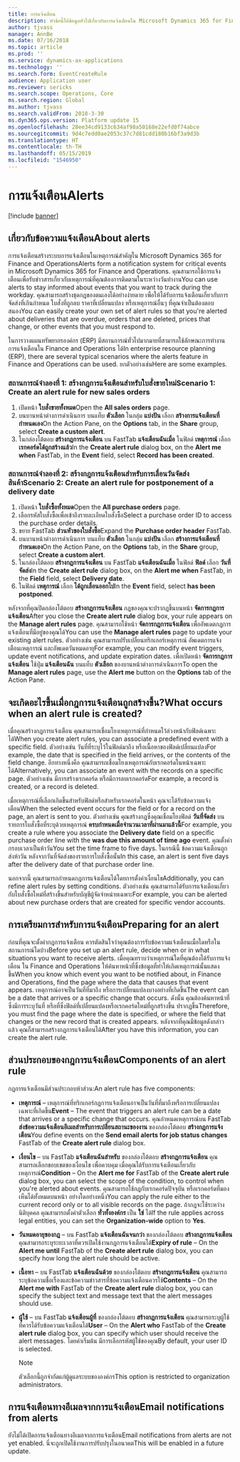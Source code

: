 ```yaml
---
title: การแจ้งเตือน
description: หัวข้อนี้ให้ข้อมูลทั่วไปเกี่ยวกับการแจ้งเตือนใน Microsoft Dynamics 365 for Finance and Operations คุณสามารถใช้การแจ้งเตือนเพื่อรับข่าวสารเกี่ยวกับเหตุการณ์ที่คุณต้องการติดตามในระหว่างวันทำงาน
author: tjvass
manager: AnnBe
ms.date: 07/16/2018
ms.topic: article
ms.prod: ''
ms.service: dynamics-ax-applications
ms.technology: ''
ms.search.form: EventCreateRule
audience: Application user
ms.reviewer: sericks
ms.search.scope: Operations, Core
ms.search.region: Global
ms.author: tjvass
ms.search.validFrom: 2018-3-30
ms.dyn365.ops.version: Platform update 15
ms.openlocfilehash: 28ee34cd9133c634af98a50168e22efd0f74abce
ms.sourcegitcommit: 9d4c7edd0ae2053c37c7d81cdd180b16bf3a9d3b
ms.translationtype: HT
ms.contentlocale: th-TH
ms.lasthandoff: 05/15/2019
ms.locfileid: "1546950"
---
```

# <a name="alerts"></a><span data-ttu-id="58cb6-104">การแจ้งเตือน</span><span class="sxs-lookup"><span data-stu-id="58cb6-104">Alerts</span></span>

[!include [banner](../includes/banner.md)]

## <a name="about-alerts"></a><span data-ttu-id="58cb6-105">เกี่ยวกับข้อความแจ้งเตือน</span><span class="sxs-lookup"><span data-stu-id="58cb6-105">About alerts</span></span>
<span data-ttu-id="58cb6-106">การแจ้งเตือนสร้างระบบการแจ้งเตือนในเหตุการณ์สำคัญใน Microsoft Dynamics 365 for Finance and Operations</span><span class="sxs-lookup"><span data-stu-id="58cb6-106">Alerts form a notification system for critical events in Microsoft Dynamics 365 for Finance and Operations.</span></span> <span data-ttu-id="58cb6-107">คุณสามารถใช้การแจ้งเตือนเพื่อรับข่าวสารเกี่ยวกับเหตุการณ์ที่คุณต้องการติดตามในระหว่างวันทำงาน</span><span class="sxs-lookup"><span data-stu-id="58cb6-107">You can use alerts to stay informed about events that you want to track during the workday.</span></span> <span data-ttu-id="58cb6-108">คุณสามารถสร้างชุดกฎของตนเองได้อย่างง่ายดาย เพื่อให้ได้รับการแจ้งเตือนเกี่ยวกับการจัดส่งที่เกินกำหนด ใบสั่งที่ถูกลบ ราคาที่เปลี่ยนแปลง หรือเหตุการณ์อื่นๆ ที่คุณจำเป็นต้องตอบสนอง</span><span class="sxs-lookup"><span data-stu-id="58cb6-108">You can easily create your own set of alert rules so that you're alerted about deliveries that are overdue, orders that are deleted, prices that change, or other events that you must respond to.</span></span>

<span data-ttu-id="58cb6-109">ในการวางแผนทรัพยากรองค์กร (ERP) มีสถานการณ์ทั่วไปมากมายที่สามารถใช้ลักษณะการทำงานการแจ้งเตือนใน Finance and Operations ได้</span><span class="sxs-lookup"><span data-stu-id="58cb6-109">In enterprise resource planning (ERP), there are several typical scenarios where the alerts feature in Finance and Operations can be used.</span></span> <span data-ttu-id="58cb6-110">ยกตัวอย่างเช่น</span><span class="sxs-lookup"><span data-stu-id="58cb6-110">Here are some examples.</span></span>

### <a name="scenario-1-create-an-alert-rule-for-new-sales-orders"></a><span data-ttu-id="58cb6-111">สถานการณ์จำลองที่ 1: สร้างกฎการแจ้งเตือนสำหรับใบสั่งขายใหม่</span><span class="sxs-lookup"><span data-stu-id="58cb6-111">Scenario 1: Create an alert rule for new sales orders</span></span>

1. <span data-ttu-id="58cb6-112">เปิดหน้า **ใบสั่งขายทั้งหมด**</span><span class="sxs-lookup"><span data-stu-id="58cb6-112">Open the **All sales orders** page.</span></span>
2. <span data-ttu-id="58cb6-113">บนบานหน้าต่างการดำเนินการ บนแท็บ **ตัวเลือก** ในกลุ่ม **แบ่งปัน** เลือก **สร้างการแจ้งเตือนที่กำหนดเอง**</span><span class="sxs-lookup"><span data-stu-id="58cb6-113">On the Action Pane, on the **Options** tab, in the **Share** group, select **Create a custom alert**.</span></span>
3. <span data-ttu-id="58cb6-114">ในกล่องโต้ตอบ **สร้างกฎการแจ้งเตือน** บน FastTab **แจ้งเตือนฉันเมื่อ** ในฟิลด์ **เหตุการณ์** เลือก **เรกคอร์ดได้ถูกสร้างแล้ว**</span><span class="sxs-lookup"><span data-stu-id="58cb6-114">In the **Create alert rule** dialog box, on the **Alert me when** FastTab, in the **Event** field, select **Record has been created**.</span></span>

### <a name="scenario-2-create-an-alert-rule-for-postponement-of-a-delivery-date"></a><span data-ttu-id="58cb6-115">สถานการณ์จำลองที่ 2: สร้างกฎการแจ้งเตือนสำหรับการเลื่อนวันจัดส่งสินค้า</span><span class="sxs-lookup"><span data-stu-id="58cb6-115">Scenario 2: Create an alert rule for postponement of a delivery date</span></span>

1. <span data-ttu-id="58cb6-116">เปิดหน้า **ใบสั่งซื้อทั้งหมด**</span><span class="sxs-lookup"><span data-stu-id="58cb6-116">Open the **All purchase orders** page.</span></span>
2. <span data-ttu-id="58cb6-117">เลือกรหัสใบสั่งซื้อเพื่อเข้าถึงรายละเอียดใบสั่งซื้อ</span><span class="sxs-lookup"><span data-stu-id="58cb6-117">Select a purchase order ID to access the purchase order details.</span></span>
3. <span data-ttu-id="58cb6-118">ขยาย FastTab **ส่วนหัวของใบสั่งซื้อ**</span><span class="sxs-lookup"><span data-stu-id="58cb6-118">Expand the **Purchase order header** FastTab.</span></span>
4. <span data-ttu-id="58cb6-119">บนบานหน้าต่างการดำเนินการ บนแท็บ **ตัวเลือก** ในกลุ่ม **แบ่งปัน** เลือก **สร้างการแจ้งเตือนที่กำหนดเอง**</span><span class="sxs-lookup"><span data-stu-id="58cb6-119">On the Action Pane, on the **Options** tab, in the **Share** group, select **Create a custom alert**.</span></span>
5. <span data-ttu-id="58cb6-120">ในกล่องโต้ตอบ **สร้างกฎการแจ้งเตือน** บน FastTab **แจ้งเตือนฉันเมื่อ** ในฟิลด์ **ฟิลด์** เลือก **วันที่จัดส่ง**</span><span class="sxs-lookup"><span data-stu-id="58cb6-120">In the **Create alert rule** dialog box, on the **Alert me when** FastTab, in the **Field** field, select **Delivery date**.</span></span>
6. <span data-ttu-id="58cb6-121">ในฟิลด์ **เหตุการณ์** เลือก **ได้ถูกเลื่อนออกไป**</span><span class="sxs-lookup"><span data-stu-id="58cb6-121">In the **Event** field, select **has been postponed**.</span></span>
    
<span data-ttu-id="58cb6-122">หลังจากที่คุณปิดกล่องโต้ตอบ **สร้างกฎการแจ้งเตือน** กฎของคุณจะปรากฏขึ้นบนหน้า **จัดการกฎการแจ้งเตือน**</span><span class="sxs-lookup"><span data-stu-id="58cb6-122">After you close the **Create alert rule** dialog box, your rule appears on the **Manage alert rules** page.</span></span> <span data-ttu-id="58cb6-123">คุณสามารถใช้หน้า **จัดการกฎการแจ้งเตือน** เพื่ออัพเดตกฎการแจ้งเตือนที่มีอยู่ของคุณได้</span><span class="sxs-lookup"><span data-stu-id="58cb6-123">You can use the **Manage alert rules** page to update your existing alert rules.</span></span> <span data-ttu-id="58cb6-124">ตัวอย่างเช่น คุณสามารถปรับเปลี่ยนทริกเกอร์เหตุการณ์ อัพเดตการแจ้งเตือนเหตุการณ์ และอัพเดตวันหมดอายุ</span><span class="sxs-lookup"><span data-stu-id="58cb6-124">For example, you can modify event triggers, update event notifications, and update expiration dates.</span></span> <span data-ttu-id="58cb6-125">เพื่อเปิดหน้า **จัดการกฎการแจ้งเตือน** ใช้ปุ่ม **แจ้งเตือนฉัน** บนแท็บ **ตัวเลือก** ของบานหน้าต่างการดำเนินการ</span><span class="sxs-lookup"><span data-stu-id="58cb6-125">To open the **Manage alert rules** page, use the **Alert me** button on the **Options** tab of the Action Pane.</span></span>

## <a name="what-occurs-when-an-alert-rule-is-created"></a><span data-ttu-id="58cb6-126">จะเกิดอะไรขึ้นเมื่อกฎการแจ้งเตือนถูกสร้างขึ้น?</span><span class="sxs-lookup"><span data-stu-id="58cb6-126">What occurs when an alert rule is created?</span></span>

<span data-ttu-id="58cb6-127">เมื่อคุณสร้างกฎการแจ้งเตือน คุณสามารถเชื่อมโยงเหตุการณ์ที่กำหนดไว้ล่วงหน้ากับฟิลด์เฉพาะได้</span><span class="sxs-lookup"><span data-stu-id="58cb6-127">When you create alert rules, you can associate a predefined event with a specific field.</span></span> <span data-ttu-id="58cb6-128">ตัวอย่างเช่น วันที่ที่ระบุไว้ในฟิลด์มาถึง หรือเนื้อหาของฟิลด์เปลี่ยนแปลง</span><span class="sxs-lookup"><span data-stu-id="58cb6-128">For example, the date that is specified in the field arrives, or the contents of the field change.</span></span> <span data-ttu-id="58cb6-129">อีกทางหนึ่งคือ คุณสามารถเชื่อมโยงเหตุการณ์กับเรกคอร์ดในหน้าเฉพาะได้</span><span class="sxs-lookup"><span data-stu-id="58cb6-129">Alternatively, you can associate an event with the records on a specific page.</span></span> <span data-ttu-id="58cb6-130">ตัวอย่างเช่น มีการสร้างเรกคอร์ด หรือมีการลบเรกคอร์ด</span><span class="sxs-lookup"><span data-stu-id="58cb6-130">For example, a record is created, or a record is deleted.</span></span>

<span data-ttu-id="58cb6-131">เมื่อเหตุการณ์ที่เลือกเกิดขึ้นสำหรับฟิลด์หรือสำหรับเรกคอร์ดในหน้า คุณจะได้รับข้อความแจ้งเตือน</span><span class="sxs-lookup"><span data-stu-id="58cb6-131">When the selected event occurs for the field or for a record on the page, an alert is sent to you.</span></span> <span data-ttu-id="58cb6-132">ตัวอย่างเช่น คุณสร้างกฎซึ่งคุณเชื่อมโยงฟิลด์ **วันที่จัดส่ง** บนรายการใบสั่งซื้อที่ระบุด้วยเหตุการณ์ **ครบกำหนดเมื่อจำนวนเวลาที่ผ่านมาแล้วนี้**</span><span class="sxs-lookup"><span data-stu-id="58cb6-132">For example, you create a rule where you associate the **Delivery date** field on a specific purchase order line with the **was due this amount of time ago** event.</span></span> <span data-ttu-id="58cb6-133">คุณตั้งค่ากรอบเวลาเป็นห้าวัน</span><span class="sxs-lookup"><span data-stu-id="58cb6-133">You set the time frame to five days.</span></span> <span data-ttu-id="58cb6-134">ในกรณีนี้ ข้อความแจ้งเตือนถูกส่งห้าวัน หลังจากวันที่จัดส่งของรายการใบสั่งซื้อนั้น</span><span class="sxs-lookup"><span data-stu-id="58cb6-134">In this case, an alert is sent five days after the delivery date of that purchase order line.</span></span>

<span data-ttu-id="58cb6-135">นอกจากนี้ คุณสามารถกำหนดกฎการแจ้งเตือนได้โดยการตั้งค่าเงื่อนไข</span><span class="sxs-lookup"><span data-stu-id="58cb6-135">Additionally, you can refine alert rules by setting conditions.</span></span> <span data-ttu-id="58cb6-136">ตัวอย่างเช่น คุณสามารถได้รับการแจ้งเตือนเกี่ยวกับใบสั่งซื้อใหม่ที่สร้างขึ้นสำหรับบัญชีผู้จัดจำหน่ายเฉพาะ</span><span class="sxs-lookup"><span data-stu-id="58cb6-136">For example, you can be alerted about new purchase orders that are created for specific vendor accounts.</span></span>

## <a name="preparing-for-an-alert"></a><span data-ttu-id="58cb6-137">การเตรียมการสำหรับการแจ้งเตือน</span><span class="sxs-lookup"><span data-stu-id="58cb6-137">Preparing for an alert</span></span>

<span data-ttu-id="58cb6-138">ก่อนที่คุณจะตั้งค่ากฎการแจ้งเตือน ควรตัดสินใจว่าคุณต้องการรับข้อความแจ้งเตือนเมื่อใดหรือในสถานการณ์ใดบ้าง</span><span class="sxs-lookup"><span data-stu-id="58cb6-138">Before you set up an alert rule, decide when or in what situations you want to receive alerts.</span></span> <span data-ttu-id="58cb6-139">เมื่อคุณทราบว่าเหตุการณ์ใดที่คุณต้องได้รับการแจ้งเตือน ใน Finance and Operations ให้ค้นหาหน้าที่ซึ่งข้อมูลที่ทำให้เกิดเหตุการณ์นั้นแสดงขึ้น</span><span class="sxs-lookup"><span data-stu-id="58cb6-139">When you know which event you want to be notified about, in Finance and Operations, find the page where the data that causes that event appears.</span></span> <span data-ttu-id="58cb6-140">เหตุการณ์อาจเป็นวันที่ที่มาถึง หรือการเปลี่ยนแปลงบางอย่างที่เกิดขึ้น</span><span class="sxs-lookup"><span data-stu-id="58cb6-140">The event can be a date that arrives or a specific change that occurs.</span></span> <span data-ttu-id="58cb6-141">ดังนั้น คุณต้องค้นหาหน้าที่ซึ่งมีการระบุวันที่ หรือที่ซึ่งฟิลด์ที่เปลี่ยนแปลงหรือเรกคอร์ดใหม่ที่ถูกสร้างขึ้น ปรากฏขึ้น</span><span class="sxs-lookup"><span data-stu-id="58cb6-141">Therefore, you must find the page where the date is specified, or where the field that changes or the new record that is created appears.</span></span> <span data-ttu-id="58cb6-142">หลังจากที่คุณมีข้อมูลดังกล่าวแล้ว คุณก็สามารถสร้างกฎการแจ้งเตือนได้</span><span class="sxs-lookup"><span data-stu-id="58cb6-142">After you have this information, you can create the alert rule.</span></span>

## <a name="components-of-an-alert-rule"></a><span data-ttu-id="58cb6-143">ส่วนประกอบของกฎการแจ้งเตือน</span><span class="sxs-lookup"><span data-stu-id="58cb6-143">Components of an alert rule</span></span>

<span data-ttu-id="58cb6-144">กฎการแจ้งเตือนมีส่วนประกอบห้าส่วน:</span><span class="sxs-lookup"><span data-stu-id="58cb6-144">An alert rule has five components:</span></span>

- <span data-ttu-id="58cb6-145">**เหตุการณ์** – เหตุการณ์ที่ทริกเกอร์กฎการแจ้งเตือนอาจเป็นวันที่ที่มาถึงหรือการเปลี่ยนแปลงเฉพาะที่เกิดขึ้น</span><span class="sxs-lookup"><span data-stu-id="58cb6-145">**Event** – The event that triggers an alert rule can be a date that arrives or a specific change that occurs.</span></span> <span data-ttu-id="58cb6-146">คุณกำหนดเหตุการณ์บน FastTab **ส่งข้อความแจ้งเตือนอีเมลสำหรับการเปลี่ยนสถานะของงาน** ของกล่องโต้ตอบ **สร้างกฎการแจ้งเตือน**</span><span class="sxs-lookup"><span data-stu-id="58cb6-146">You define events on the **Send email alerts for job status changes** FastTab of the **Create alert rule** dialog box.</span></span>
- <span data-ttu-id="58cb6-147">**เงื่อนไข** – บน FastTab **แจ้งเตือนฉันสำหรับ** ของกล่องโต้ตอบ **สร้างกฎการแจ้งเตือน** คุณสามารถเลือกขอบเขตของเงื่อนไข เพื่อควบคุม เมื่อคุณได้รับการแจ้งเตือนเกี่ยวกับเหตุการณ์</span><span class="sxs-lookup"><span data-stu-id="58cb6-147">**Condition** – On the **Alert me for** FastTab of the **Create alert rule** dialog box, you can select the scope of the condition, to control when you're alerted about events.</span></span> <span data-ttu-id="58cb6-148">คุณสามารถใช้กฎกับเรกคอร์ดปัจจุบัน หรือเรกคอร์ดที่มองเห็นได้ทั้งหมดบนหน้า อย่างใดอย่างหนึ่ง</span><span class="sxs-lookup"><span data-stu-id="58cb6-148">You can apply the rule either to the current record only or to all visible records on the page.</span></span> <span data-ttu-id="58cb6-149">ถ้ากฎจะใช้ระหว่างนิติบุคคล คุณสามารถตั้งค่าตัวเลือก **ทั่วทั้งองค์กร** เป็น **ใช่** ได้</span><span class="sxs-lookup"><span data-stu-id="58cb6-149">If the rule applies across legal entities, you can set the **Organization-wide** option to **Yes**.</span></span>
- <span data-ttu-id="58cb6-150">**วันหมดอายุของกฎ** – บน FastTab **แจ้งเตือนฉันจนกว่า** ของกล่องโต้ตอบ **สร้างกฎการแจ้งเตือน** คุณสามารถระบุระยะเวลาที่ควรเปิดใช้งานกฎการแจ้งเตือนได้</span><span class="sxs-lookup"><span data-stu-id="58cb6-150">**Expiry of rule** – On the **Alert me until** FastTab of the **Create alert rule** dialog box, you can specify how long the alert rule should be active.</span></span>
- <span data-ttu-id="58cb6-151">**เนื้อหา** – บน FastTab **แจ้งเตือนฉันด้วย** ของกล่องโต้ตอบ **สร้างกฎการแจ้งเตือน** คุณสามารถระบุข้อความชื่อเรื่องและข้อความข่าวสารที่ข้อความแจ้งเตือนควรใช้</span><span class="sxs-lookup"><span data-stu-id="58cb6-151">**Contents** – On the **Alert me with** FastTab of the **Create alert rule** dialog box, you can specify the subject text and message text that the alert messages should use.</span></span>
- <span data-ttu-id="58cb6-152">**ผู้ใช้** – บน FastTab **แจ้งเตือนผู้ที่** ของกล่องโต้ตอบ **สร้างกฎการแจ้งเตือน** คุณสามารถระบุผู้ใช้ที่ควรได้รับข้อความแจ้งเตือนได้</span><span class="sxs-lookup"><span data-stu-id="58cb6-152">**User** – On the **Alert who** FastTab of the **Create alert rule** dialog box, you can specify which user should receive the alert messages.</span></span> <span data-ttu-id="58cb6-153">โดยค่าเริ่มต้น มีการเลือกรหัสผู้ใช้ของคุณ</span><span class="sxs-lookup"><span data-stu-id="58cb6-153">By default, your user ID is selected.</span></span>

    > [!NOTE]
    > <span data-ttu-id="58cb6-154">ตัวเลือกนี้ถูกจำกัดแก่ผู้ดูแลระบบขององค์กร</span><span class="sxs-lookup"><span data-stu-id="58cb6-154">This option is restricted to organization administrators.</span></span>

## <a name="email-notifications-from-alerts"></a><span data-ttu-id="58cb6-155">การแจ้งเตือนทางอีเมลจากการแจ้งเตือน</span><span class="sxs-lookup"><span data-stu-id="58cb6-155">Email notifications from alerts</span></span>

<span data-ttu-id="58cb6-156">ยังไม่ได้เปิดการแจ้งเตือนทางอีเมลจากการแจ้งเตือน</span><span class="sxs-lookup"><span data-stu-id="58cb6-156">Email notifications from alerts are not yet enabled.</span></span> <span data-ttu-id="58cb6-157">นี่จะถูกเปิดใช้งานการปรับปรุงในอนาคต</span><span class="sxs-lookup"><span data-stu-id="58cb6-157">This will be enabled in a future update.</span></span>
